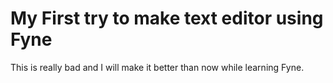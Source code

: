 # My First try to make text editor using Fyne
This is really bad and I will make it better than now while learning Fyne.
